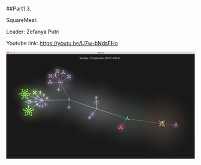 ##Part1
 3.
  
  SquareMeal:
  
   Leader: Zefanya Putri
   
   Youtube link: <https://youtu.be/U7w-bNdsFHo>
   
   <img src="https://github.com/xuy9/CSCI2961/blob/master/graph/SM.png" width = "800px">
   
   
   
